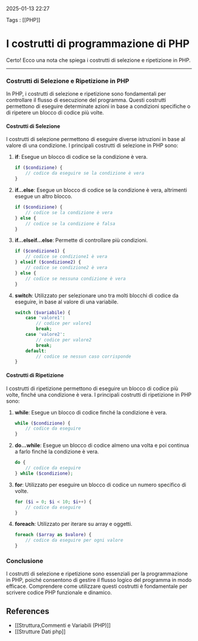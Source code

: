 2025-01-13 22:27

Tags : [[PHP]]

# I costrutti di programmazione di PHP

Certo! Ecco una nota che spiega i costrutti di selezione e ripetizione in PHP.

---

### Costrutti di Selezione e Ripetizione in PHP

In PHP, i costrutti di selezione e ripetizione sono fondamentali per controllare il flusso di esecuzione del programma. Questi costrutti permettono di eseguire determinate azioni in base a condizioni specifiche o di ripetere un blocco di codice più volte.

#### Costrutti di Selezione

I costrutti di selezione permettono di eseguire diverse istruzioni in base al valore di una condizione. I principali costrutti di selezione in PHP sono:

1. **if**: Esegue un blocco di codice se la condizione è vera.
   ```php
   if ($condizione) {
       // codice da eseguire se la condizione è vera
   }
   ```

2. **if...else**: Esegue un blocco di codice se la condizione è vera, altrimenti esegue un altro blocco.
   ```php
   if ($condizione) {
       // codice se la condizione è vera
   } else {
       // codice se la condizione è falsa
   }
   ```

3. **if...elseif...else**: Permette di controllare più condizioni.
   ```php
   if ($condizione1) {
       // codice se condizione1 è vera
   } elseif ($condizione2) {
       // codice se condizione2 è vera
   } else {
       // codice se nessuna condizione è vera
   }
   ```

4. **switch**: Utilizzato per selezionare uno tra molti blocchi di codice da eseguire, in base al valore di una variabile.
   ```php
   switch ($variabile) {
       case 'valore1':
           // codice per valore1
           break;
       case 'valore2':
           // codice per valore2
           break;
       default:
           // codice se nessun caso corrisponde
   }
   ```

#### Costrutti di Ripetizione

I costrutti di ripetizione permettono di eseguire un blocco di codice più volte, finché una condizione è vera. I principali costrutti di ripetizione in PHP sono:

1. **while**: Esegue un blocco di codice finché la condizione è vera.
   ```php
   while ($condizione) {
       // codice da eseguire
   }
   ```

2. **do...while**: Esegue un blocco di codice almeno una volta e poi continua a farlo finché la condizione è vera.
   ```php
   do {
       // codice da eseguire
   } while ($condizione);
   ```

3. **for**: Utilizzato per eseguire un blocco di codice un numero specifico di volte.
   ```php
   for ($i = 0; $i < 10; $i++) {
       // codice da eseguire
   }
   ```

4. **foreach**: Utilizzato per iterare su array e oggetti.
   ```php
   foreach ($array as $valore) {
       // codice da eseguire per ogni valore
   }
   ```

### Conclusione

I costrutti di selezione e ripetizione sono essenziali per la programmazione in PHP, poiché consentono di gestire il flusso logico del programma in modo efficace. Comprendere come utilizzare questi costrutti è fondamentale per scrivere codice PHP funzionale e dinamico.
## References

- [[Struttura,Commenti e Variabili (PHP)]]
- [[Strutture Dati php]]